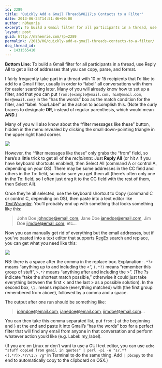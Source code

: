```yaml
---
id: 2289
title: 'Quickly Add a Gmail Thread&#8217;s Contacts to a Filter'
date: 2013-06-24T14:51:46+00:00
author: n8henrie
excerpt: To build a Gmail filter for all participants in a thread, use Reply All to get a list of addresses that you can copy, parse, and format.
layout: post
guid: http://n8henrie.com/?p=2289
permalink: /2013/06/quickly-add-a-gmail-threads-contacts-to-a-filter/
dsq_thread_id:
  - 1431555410
---
```

**Bottom Line:** To build a Gmail filter for all participants in a thread, use Reply All to get a list of addresses that you can copy, parse, and format.<!--more-->

I fairly frequently take part in a thread with 10 or 15 recipients that I&#8217;d like to add to a Gmail filter, usually in order to &#8220;label&#8221; all conversations with them for easier searching later. Many of you will already know how to set up a filter, and that you can put `from:{example@email.com, him@email.com, her@email.com}` in the &#8220;has the words&#8221; box as the match condition for the filter, and &#8220;label: YourLabel&#8221; as the action to accomplish this. (Note the curly braces to designate **OR**, instead of regular parenthesis, which would mean **AND**.)

Many of you will also know about the &#8220;filter messages like these&#8221; button, hidden in the menu revealed by clicking the small down-pointing triangle in the upper right hand corner.


![](http://n8henrie.com/uploads/2013/06/20130624_20130621-ScreenShot-194.jpg) 

However, the &#8220;filter messages like these&#8221; only grabs the &#8220;from&#8221; field, so here&#8217;s a little trick to get all of the _recipients_: Just **Reply All** (or hit `A` if you have keyboard shortcuts enabled), then Select All (command A or control A, depending on your OS). There may be some addresses in the CC field and others in the To: field, so make sure you get them all (there&#8217;s often only one in the To: field, so I often just drag it to the CC field with the rest of them, then Select All).

Once they&#8217;re all selected, use the keyboard shortcut to Copy (command C or control C, depending on OS), then paste into a text editor like <a target="_blank" href="https://itunes.apple.com/us/app/textwrangler/id404010395?mt=12&#038;at=10l5H6" title="TextWrangler">TextWrangler</a>. You&#8217;ll probably end up with something that looks something like this:

> John Doe <johndoe@email.com>, Jane Doe <janedoe@email.com>, Jim Doe <jimdoe@email.com>, etc&#8230;

Now you can manually get rid of everything but the email addresses, but if you&#8217;ve pasted into a text editor that supports <a target="_blank" href="http://en.wikipedia.org/wiki/RegEx" title="RegEx">RegEx</a> search and replace, you can get what you need like this: 


![](http://n8henrie.com/uploads/2013/06/20130624_20130621-ScreenShot-195.jpg) 

NB: there is a space after the comma in the replace box. Explanation: `.*?<` means &#8220;anything up to and including the <&#8220;, `(.*?)` means &#8220;remember this group of stuff&#8221;, `>.*?` means &#8220;anything after and including the >&#8221;. (The ?s indicate &#8220;take the shortest match possible,&#8221; otherwise it could just take everything between the first < and the last > as a possible solution). In the second box, `\1,` means replace (everything matched) with (the first group remembered from above), followed by a comma and a space.

The output after one run should be something like:

> johndoe@email.com, janedoe@email.com, jimdoe@email.com&#8230;

You can then take this comma separated list, put `from:{` at the beginning and `}` at the end and paste it into Gmail&#8217;s &#8220;has the words&#8221; box for a perfect filter that will find any email from anyone in that conversation and perform whatever action you&#8217;d like (e.g. Label: my_label).

(If you are on Linux or don&#8217;t want to use a GUI text editor, you can use `echo "stuff copied from gmail in quotes" | perl -pi -e "s/.*?<(.*?)>.*?/\1,\ /g"` in Terminal to do the same thing. Add `| pbcopy` to the end to automatically copy to the clipboard on OSX.)